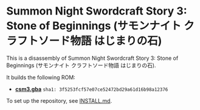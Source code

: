 # Summon Night Swordcraft Story 3: Stone of Beginnings (サモンナイト クラフトソード物語 はじまりの石)

This is a disassembly of Summon Night Swordcraft Story 3: Stone of Beginnings (サモンナイト クラフトソード物語 はじまりの石).

It builds the following ROM:

* [**csm3.gba**](https://datomatic.no-intro.org/index.php?page=show_record&s=23&n=2245) `sha1: 3f5253fcf57e07ce52472bd29a61d16b98a12376`

To set up the repository, see [INSTALL.md](INSTALL.md).
